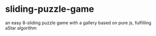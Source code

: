 # sliding-puzzle-game
an easy 8-sliding puzzle game with a gallery based on pure js, fulfilling aStar algorithm
